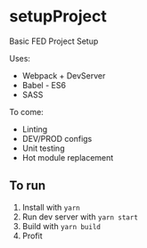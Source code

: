 # setupProject
Basic FED Project Setup

Uses: 
* Webpack + DevServer 
* Babel - ES6
* SASS

To come: 
* Linting
* DEV/PROD configs
* Unit testing
* Hot module replacement

## To run
1. Install with `yarn`
2. Run dev server with `yarn start`
3. Build with `yarn build`
4. Profit

